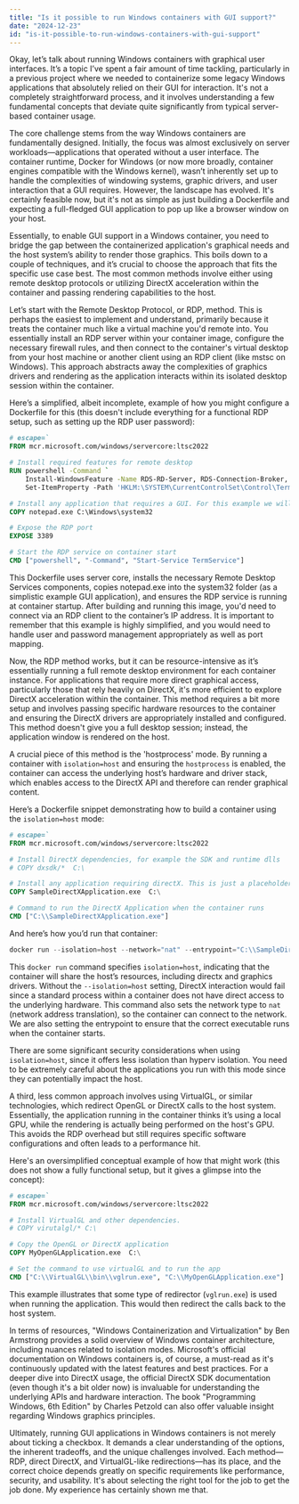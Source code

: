 ```yaml
---
title: "Is it possible to run Windows containers with GUI support?"
date: "2024-12-23"
id: "is-it-possible-to-run-windows-containers-with-gui-support"
---
```


Okay, let’s talk about running Windows containers with graphical user interfaces. It’s a topic I’ve spent a fair amount of time tackling, particularly in a previous project where we needed to containerize some legacy Windows applications that absolutely relied on their GUI for interaction. It's not a completely straightforward process, and it involves understanding a few fundamental concepts that deviate quite significantly from typical server-based container usage.

The core challenge stems from the way Windows containers are fundamentally designed. Initially, the focus was almost exclusively on server workloads—applications that operated without a user interface. The container runtime, Docker for Windows (or now more broadly, container engines compatible with the Windows kernel), wasn’t inherently set up to handle the complexities of windowing systems, graphic drivers, and user interaction that a GUI requires. However, the landscape has evolved. It's certainly feasible now, but it's not as simple as just building a Dockerfile and expecting a full-fledged GUI application to pop up like a browser window on your host.

Essentially, to enable GUI support in a Windows container, you need to bridge the gap between the containerized application's graphical needs and the host system’s ability to render those graphics. This boils down to a couple of techniques, and it’s crucial to choose the approach that fits the specific use case best. The most common methods involve either using remote desktop protocols or utilizing DirectX acceleration within the container and passing rendering capabilities to the host.

Let’s start with the Remote Desktop Protocol, or RDP, method. This is perhaps the easiest to implement and understand, primarily because it treats the container much like a virtual machine you'd remote into. You essentially install an RDP server within your container image, configure the necessary firewall rules, and then connect to the container's virtual desktop from your host machine or another client using an RDP client (like mstsc on Windows). This approach abstracts away the complexities of graphics drivers and rendering as the application interacts within its isolated desktop session within the container.

Here’s a simplified, albeit incomplete, example of how you might configure a Dockerfile for this (this doesn't include everything for a functional RDP setup, such as setting up the RDP user password):

```dockerfile
# escape=`
FROM mcr.microsoft.com/windows/servercore:ltsc2022

# Install required features for remote desktop
RUN powershell -Command `
    Install-WindowsFeature -Name RDS-RD-Server, RDS-Connection-Broker, RDS-Web-Access, RDS-Licensing -IncludeAllSubFeature -Restart; `
    Set-ItemProperty -Path 'HKLM:\SYSTEM\CurrentControlSet\Control\Terminal Server' -Name 'fDenyTSConnections' -Value 0;

# Install any application that requires a GUI. For this example we will use Notepad
COPY notepad.exe C:\Windows\system32

# Expose the RDP port
EXPOSE 3389

# Start the RDP service on container start
CMD ["powershell", "-Command", "Start-Service TermService"]
```

This Dockerfile uses server core, installs the necessary Remote Desktop Services components, copies notepad.exe into the system32 folder (as a simplistic example GUI application), and ensures the RDP service is running at container startup. After building and running this image, you'd need to connect via an RDP client to the container’s IP address. It is important to remember that this example is highly simplified, and you would need to handle user and password management appropriately as well as port mapping.

Now, the RDP method works, but it can be resource-intensive as it’s essentially running a full remote desktop environment for each container instance. For applications that require more direct graphical access, particularly those that rely heavily on DirectX, it's more efficient to explore DirectX acceleration within the container. This method requires a bit more setup and involves passing specific hardware resources to the container and ensuring the DirectX drivers are appropriately installed and configured. This method doesn't give you a full desktop session; instead, the application window is rendered on the host.

A crucial piece of this method is the 'hostprocess' mode. By running a container with `isolation=host` and ensuring the `hostprocess` is enabled, the container can access the underlying host’s hardware and driver stack, which enables access to the DirectX API and therefore can render graphical content.

Here’s a Dockerfile snippet demonstrating how to build a container using the `isolation=host` mode:

```dockerfile
# escape=`
FROM mcr.microsoft.com/windows/servercore:ltsc2022

# Install DirectX dependencies, for example the SDK and runtime dlls
# COPY dxsdk/*  C:\

# Install any application requiring directX. This is just a placeholder since a proper example would need a sizable binary.
COPY SampleDirectXApplication.exe  C:\

# Command to run the DirectX Application when the container runs
CMD ["C:\\SampleDirectXApplication.exe"]
```

And here’s how you’d run that container:

```powershell
docker run --isolation=host --network="nat" --entrypoint="C:\\SampleDirectXApplication.exe" your-image-name
```

This `docker run` command specifies `isolation=host`, indicating that the container will share the host’s resources, including directx and graphics drivers. Without the `--isolation=host` setting, DirectX interaction would fail since a standard process within a container does not have direct access to the underlying hardware. This command also sets the network type to `nat` (network address translation), so the container can connect to the network. We are also setting the entrypoint to ensure that the correct executable runs when the container starts.

There are some significant security considerations when using `isolation=host`, since it offers less isolation than hyperv isolation. You need to be extremely careful about the applications you run with this mode since they can potentially impact the host.

A third, less common approach involves using VirtualGL, or similar technologies, which redirect OpenGL or DirectX calls to the host system. Essentially, the application running in the container thinks it’s using a local GPU, while the rendering is actually being performed on the host's GPU. This avoids the RDP overhead but still requires specific software configurations and often leads to a performance hit.

Here's an oversimplified conceptual example of how that might work (this does not show a fully functional setup, but it gives a glimpse into the concept):

```dockerfile
# escape=`
FROM mcr.microsoft.com/windows/servercore:ltsc2022

# Install VirtualGL and other dependencies.
# COPY virutalgl/* C:\

# Copy the OpenGL or DirectX application
COPY MyOpenGLApplication.exe  C:\

# Set the command to use virtualGL and to run the app
CMD ["C:\\VirtualGL\\bin\\vglrun.exe", "C:\\MyOpenGLApplication.exe"]
```

This example illustrates that some type of redirector (`vglrun.exe`) is used when running the application. This would then redirect the calls back to the host system.

In terms of resources, "Windows Containerization and Virtualization" by Ben Armstrong provides a solid overview of Windows container architecture, including nuances related to isolation modes. Microsoft's official documentation on Windows containers is, of course, a must-read as it's continuously updated with the latest features and best practices. For a deeper dive into DirectX usage, the official DirectX SDK documentation (even though it's a bit older now) is invaluable for understanding the underlying APIs and hardware interaction. The book "Programming Windows, 6th Edition" by Charles Petzold can also offer valuable insight regarding Windows graphics principles.

Ultimately, running GUI applications in Windows containers is not merely about ticking a checkbox. It demands a clear understanding of the options, the inherent tradeoffs, and the unique challenges involved. Each method—RDP, direct DirectX, and VirtualGL-like redirections—has its place, and the correct choice depends greatly on specific requirements like performance, security, and usability. It's about selecting the right tool for the job to get the job done. My experience has certainly shown me that.
